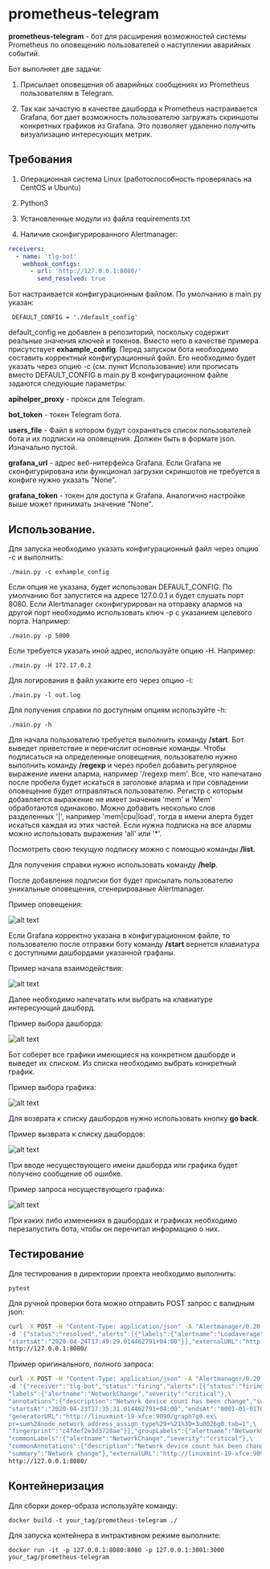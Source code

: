# prometheus-telegram

**prometheus-telegram** - бот для расширения возможностей системы Prometheus по оповещению пользователей о наступлении аварийных событий.

Бот выполняет две задачи:

1. Присылает оповещения об аварийных сообщениях из Prometheus пользователям в Telegram.

2. Так как зачастую в качестве дашборда к Prometheus настраивается Grafana, 
бот дает возможность пользователю загружать скриншоты конкретных графиков из Grafana. 
Это позволяет удаленно получить визуализацию интересующих метрик.

## Требования

1. Операционная система Linux (работоспособность проверялась на CentOS и Ubuntu)

2. Python3

3. Установленные модули из файла requirements.txt

4. Наличие сконфигурированного Alertmanager:

```yml
receivers:
  - name: 'tlg-bot'
    webhook_configs:
      - url: 'http://127.0.0.1:8080/'
        send_resolved: true
```

Бот настраивается конфигурационным файлом. По умолчанию в main.py указан:

     DEFAULT_CONFIG = './default_config'

default_config не добавлен в репозиторий, поскольку содержит реальные значения ключей и токенов. 
Вместо него в качестве примера присутствует **exhample_config**.
Перед запуском бота необходимо составить корректный конфигурационный файл. Его необходимо будет указать через опцию -с (см. пункт Использование) или прописать вместо DEFAULT_CONFIG в main.py
В конфигурационном файле задаются следующие параметры:

**apihelper_proxy** - прокси для Telegram.

**bot_token** - токен Telegram бота.

**users_file** - Файл в котором будут сохраняться список пользователей бота и их подписки на оповещения. Должен быть в формате json. Изначально пустой.

**grafana_url** - адрес веб-нитерфейса Grafana. Если Grafana не сконфигурирована или функционал загрузки скриншотов не требуется в конфиге нужно указать "None".

**grafana_token** - токен для доступа к Grafana. Аналогично настройке выше может принимать значение "None".

## Использование.

Для запуска необходимо указать конфигурационный файл через опцию -с и выполнить:

    ./main.py -с exhample_config

Если опция не указана, будет использован DEFAULT_CONFIG.
По умолчанию бот запустится на адресе 127.0.0.1 и будет слушать порт 8080. 
Если Alertmanager сконфигурирован на отправку алармов на другой порт необходимо использовать ключ -p с указанием целевого порта.
Например:

    ./main.py -p 5000
    
Если требуется указать иной адрес, используйте опцию -H. Например:

    ./main.py -H 172.17.0.2

Для логирования в файл укажите его через опцию -l:

    ./main.py -l out.log

Для получения справки по доступным опциям используйте -h:

    ./main.py -h

Для начала пользователю требуется выполнить команду **/start**. Бот выведет приветствие и перечислит основные команды.
Чтобы подписаться на определенные оповещения, пользователю нужно выполнить команду **/regexp** и через пробел добавить регулярное выражение имени аларма, например '/regexp mem'. Все, что напечатано после пробела будет искаться в заголовке аларма и при совпадении оповещение будет отправляться пользователю. Регистр с которым добавляется выражение не имеет значения 'mem' и 'Mem' обработаются одинаково.
Можно добавить несколько слов разделенных '|', например 'mem|cpu|load', тогда в имени алерта будет искаться каждая из этих частей. 
Если нужна подписка на все алармы можно использовать выражения 'all' или '*'.

Посмотреть свою текущую подписку можно с помощью команды **/list**.

Для получения справки нужно использовать команду **/help**.

После добавления подписки бот будет присылать пользователю уникальные оповещения, сгенерированые Alertmanager.

Пример оповещения:

![alt text](images/notification.PNG)

Если Grafana корректно указана в конфигурационном файле, то пользователю после отправки боту команду **/start** вернется клавиатура
с доступными дашбордами указанной графаны.

Пример начала взаимодействия:

![alt text](images/start.PNG)

Далее необходимо напечатать или выбрать на клавиатуре интересующий дашборд.

Пример выбора дашборда:

![alt text](images/choice_dashboard.PNG)

Бот соберет все графики имеющиеся на конкретном дашборде и выведет их списком. Из списка необходимо выбрать конкретный график.

Пример выбора графика:

![alt text](images/choice_panel.PNG)

Для возврата к списку дашбордов нужно использовать кнопку **go back**.

Пример вызврата к списку дашбордов:

![alt text](images/go_back.PNG)

При вводе несуществующего имени дашборда или графика будет получено сообщение об ошибке.

Пример запроса несуществующего графика:

![alt text](images/wrong_message.PNG)

При каких либо изменениях в дашбордах и графиках необходимо перезапустить бота, чтобы он перечитал информацию о них.

## Тестирование

Для тестирования в директории проекта необходимо выполнить:

    pytest

Для ручной проверки бота можно отправить POST запрос с валидным json:

```bash
curl -X POST -H "Content-Type: application/json" -A "Alertmanager/0.20.0" \
-d '{"status":"resolved","alerts":[{"labels":{"alertname":"Loadaverage"},\
"startsAt":"2020-04-24T17:49:29.014462791+04:00"}],"externalURL":"http://linuxmint-19-xfce:9093"}' \
http://127.0.0.1:8080/
```
Пример оригинального, полного запроса:

```bash
curl -X POST -H "Content-Type: application/json" -A "Alertmanager/0.20.0" \
-d '{"receiver":"tlg-bot","status":"firing","alerts":[{"status":"firing",\
"labels":{"alertname":"NetworkChange","severity":"critical"},\
"annotations":{"description":"Network device count has been change","summary":"Network change"},\
"startsAt":"2020-04-23T17:35:31.014462791+04:00","endsAt":"0001-01-01T00:00:00Z",\
"generatorURL":"http://linuxmint-19-xfce:9090/graph?g0.ex\
pr=sum%28node_network_address_assign_type%29+%21%3D+3u0026g0.tab=1",\
"fingerprint":"c4fdef2e3d3728ae"}],"groupLabels":{"alertname":"NetworkChange"},\
"commonLabels":{"alertname":"NetworkChange","severity":"critical"},\
"commonAnnotations":{"description":"Network device count has been change",\
"summary":"Network change"},"externalURL":"http://linuxmint-19-xfce:9093","version":"4"}' \
http://127.0.0.1:8080/
```

## Контейнеризация

Для сборки докер-образа используйте команду:

    docker build -t your_tag/prometheus-telegram ./

Для запуска контейнера в интрактивном режиме выполните:

    docker run -it -p 127.0.0.1:8080:8080 -p 127.0.0.1:3001:3000 your_tag/prometheus-telegram
